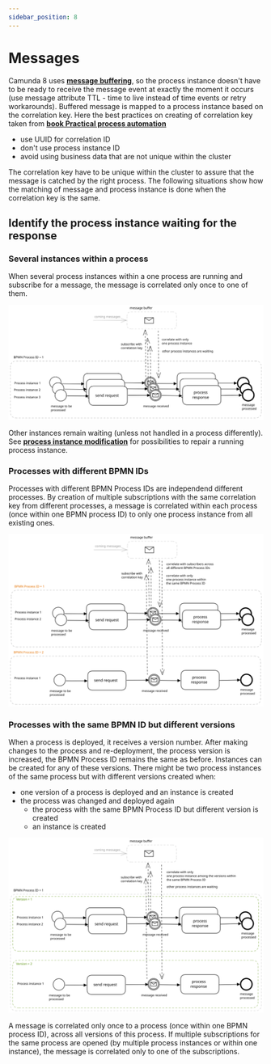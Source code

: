 ```yaml
---
sidebar_position: 8
---
```


# Messages

Camunda 8 uses **[message buffering](https://docs.camunda.io/docs/components/concepts/messages/#message-buffering)**, so the process instance doesn't have to be ready to receive the message event at exactly the moment it occurs (use message attribute TTL - time to live instead of time events or retry workarounds). Buffered message is mapped to a process instance based on the correlation key. Here the best practices on creating of correlation key taken from **[book Practical process automation](https://camunda.com/blog/2021/03/publishing-practical-process-automation/)**
- use UUID for correlation ID
- don't use process instance ID
- avoid using business data that are not unique within the cluster

The correlation key have to be unique within the cluster to assure that the message is catched by the right process. The following situations show how the matching of message and process instance is done when the correlation key is the same.

## Identify the process instance waiting for the response


### Several instances within a process

When several process instances within a one process are running and subscribe for a message, the message is correlated only once to one of them.

![Process with several instances](./img/msg_oneProcessManyInstances.svg)

Other instances remain waiting (unless not handled in a process differently). See **[process instance modification](https://docs.camunda.io/docs/components/concepts/process-instance-modification/)** for possibilities to repair a running process instance.

### Processes with different BPMN IDs

Processes with different BPMN Process IDs are independend different processes. By creation of multiple subscriptions with the same correlation key from different processes, a message is correlated within each process (once within one BPMN process ID) to only one process instance from all existing ones.

![Processes with different BPMN process IDs](./img/msg_differentProcesses.svg)

### Processes with the same BPMN ID but different versions

When a process is deployed, it receives a version number. After making changes to the process and re-deployment, the process version is increased, the BPMN Process ID remains the same as before. Instances can be created for any of these versions. There might be two process instances of the same process but with different versions created when:

- one version of a process is deployed and an instance is created
- the process was changed and deployed again
    - the process with the same BPMN Process ID but different version is created
    - an instance is created

![One BPMN process ID with several versions](./img/msg_oneProcessManyVersions.svg)

A message is correlated only once to a process (once within one BPMN process ID), across all versions of this process. If multiple subscriptions for the same process are opened (by multiple process instances or within one instance), the message is correlated only to one of the subscriptions.
